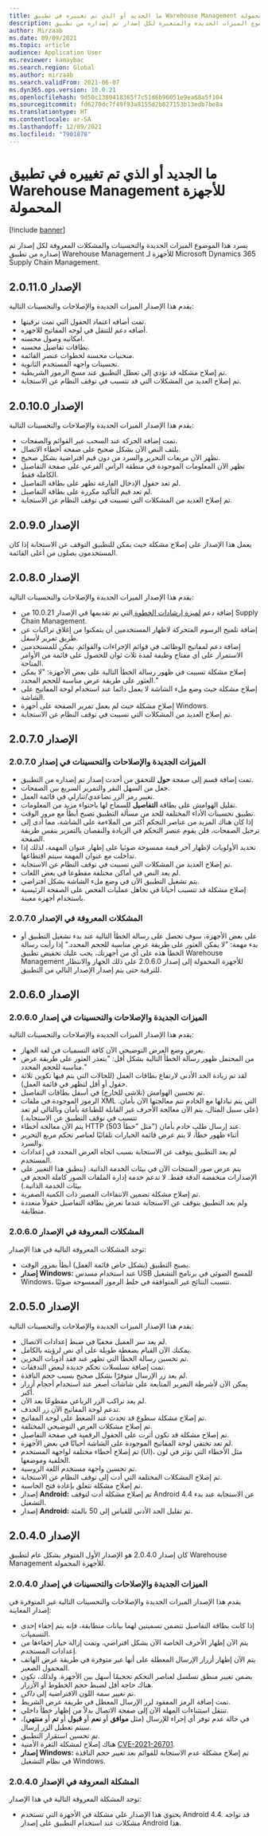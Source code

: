 ```yaml
---
title: ما الجديد أو الذي تم تغييره في تطبيق Warehouse Management للأجهزة المحمولة
description: يسرد هذا الموضوع الميزات الجديدة والمتغيرة لكل إصدار تم إصداره من تطبيق Warehouse Management للأجهزة لـ Microsoft Dynamics 365 Supply Chain Management.
author: Mirzaab
ms.date: 09/09/2021
ms.topic: article
audience: Application User
ms.reviewer: kamaybac
ms.search.region: Global
ms.author: mirzaab
ms.search.validFrom: 2021-06-07
ms.dyn365.ops.version: 10.0.21
ms.openlocfilehash: 9d50c1380418365f7c51d6b96051e9ea68a5f104
ms.sourcegitcommit: fd6270dc7f49f93a8155d2b827153b13edb7be8a
ms.translationtype: HT
ms.contentlocale: ar-SA
ms.lasthandoff: 12/09/2021
ms.locfileid: "7901878"
---
```

# <a name="whats-new-or-changed-in-the-warehouse-management-mobile-app"></a>ما الجديد أو الذي تم تغييره في تطبيق Warehouse Management للأجهزة المحمولة

[!include [banner](../includes/banner.md)]

يسرد هذا الموضوع الميزات الجديدة والتحسينات والمشكلات المعروفة لكل إصدار تم إصداره من تطبيق Warehouse Management للأجهزة لـ Microsoft Dynamics 365 Supply Chain Management.

## <a name="version-20110"></a>الإصدار 2.0.11.0

يقدم هذا الإصدار الميزات الجديدة والإصلاحات والتحسينات التالية:

- تمت أضافه اعتماد الحقول التي تمت ترقيتها.
- أضافه دعم للتنقل في لوحه المفاتيح للاجهزه.
- امكانيه وصول محسنه.
- بطاقات تفاصيل محسنه.
- منحنيات محسنة لخطوات عنصر القائمة.
- تحسينات واجهه المستخدم الثانوية.
- تم إصلاح مشكله قد تؤدي إلى تعطل التطبيق عند مسح الرموز الشريطية.
- تم إصلاح العديد من المشكلات التي قد تتسبب في توقف النظام عن الاستجابة.

## <a name="version-20100"></a>الإصدار 2.0.10.0

يقدم هذا الإصدار الميزات الجديدة والإصلاحات والتحسينات التالية:

- تمت إضافة الحركة عند السحب عبر القوائم والصفحات.
- يلتف النص الآن بشكل صحيح على صفحه أخطاء الاتصال.
- تظهر الآن مربعات التحرير والسرد من دون قيم افتراضية بشكل صحيح.
- تظهر الآن المعلومات الموجودة في منطقة الراس الفرعي على صفحة التفاصيل الكاملة فقط.
- لم تعد حقول الإدخال الفارغة تظهر على بطاقة التفاصيل.
- لم تعد قيم التأكيد مكررة على بطاقة التفاصيل.
- تم إصلاح العديد من المشكلات التي تسببت في توقف النظام عن الاستجابة.

## <a name="version-2090"></a>الإصدار 2.0.9.0

يعمل هذا الإصدار على إصلاح مشكلة حيث يمكن للتطبيق التوقف عن الاستجابة إذا كان المستخدمون يصلون من أعلى القائمة.

## <a name="version-2080"></a>الإصدار 2.0.8.0

يقدم هذا الإصدار الميزات الجديدة والإصلاحات والتحسينات التالية:

- إضافة دعم [لميزة إرشادات الخطوة ](mobile-app-titles-instructions.md) التي تم تقديمها في الإصدار 10.0.21 من Supply Chain Management.
- إضافة تلميح الرسوم المتحركة لاظهار المستخدمين أن يتمكنوا من إغلاق تراكبات عن طريق تمرير لأسفل.
- إضافة دعم لمفاتيح الوظائف في قوائم الإجراءات والقوائم. يمكن للمستخدمين الاستمرار على أي مفتاح وظيفة لمدة ثلاث ثوان للحصول على قائمة من الأوامر المتاحة.
- إصلاح مشكلة تسببت في ظهور رسالة الخطأ التالية على بعض الأجهزة: "لا يمكن العثور على طريقة عرض مناسبة للحجم المحدد."
- إصلاح مشكلة حيث وضع ملء الشاشة لا يعمل دائما عند استخدام لوحة المفاتيح على الشاشة.
- إصلاح مشكلة حيث لم يعمل تمرير الصفحة على أجهزة Windows.
- تم إصلاح العديد من المشكلات التي تسببت في توقف النظام عن الاستجابة.

## <a name="version-2070"></a>الإصدار 2.0.7.0

### <a name="new-features-fixes-and-improvements-in-version-2070"></a>الميزات الجديدة والإصلاحات والتحسينات في إصدار 2.0.7.0

- تمت إضافة قسم إلى صفحة **حول** للتحقق من أحدث إصدار تم إصداره من التطبيق.
- جعل من السهل النقر والتمرير السريع بين الصفحات.
- تغيير رمز الزر تصاعدي/تنازلي في قائمة العمل.
- تقليل الهوامش على بطاقة **التفاصيل** للسماح لها باحتواء مزيد من المعلومات.
- تطبيق تحسينات الأداء المختلفة للحد من مسألة التطبيق تصبح أبطأ مع مرور الوقت.
- إذا كان هناك المزيد من عناصر التحكم أكثر من الملاءمة على الشاشة، مما أدى إلى ترحيل الصفحات، فلن يقوم عنصر التحكم في الزيادة والنقصان بالتمرير بنفس طريقة الصفحة.
- تحديد الأولويات لإظهار آخر قيمة ممسوحة ضوئيا على إظهار عنوان المهمة، لذلك إذا تداخلت مع عنوان المهمة سيتم اقتطاعها.
- تم إصلاح العديد من المشكلات التي تسببت في توقف النظام عن الاستجابة.
- لم يعد النص في أماكن مختلفة مقطوعا في بعض اللغات.
- يتم تشغيل التطبيق الآن في وضع ملء الشاشة بشكل افتراضي.
- إصلاح مشكلة قد تتسبب أحيانا في تجاهل عمليات الفحص على الصفحة الرئيسية باستخدام أجهزة معينة.

### <a name="known-issues-in-version-2070"></a>المشكلات المعروفة في الإصدار 2.0.7.0

- على بعض الأجهزة، سوف تحصل على رسالة الخطأ التالية عند بدء تشغيل التطبيق أو بدء مهمة: "لا يمكن العثور على طريقة عرض مناسبة للحجم المحدد." إذا رأيت رسالة الخطأ هذه على أي من أجهزتك، يجب عليك تخفيض تطبيق Warehouse Management للأجهزة المحمولة إلى إصدار 2.0.6.0 على ذلك الجهاز والانتظار للترقية حتى يتم إصدار الإصدار التالي من التطبيق.

## <a name="version-2060"></a>الإصدار 2.0.6.0

### <a name="new-features-fixes-and-improvements-in-version-2060"></a>الميزات الجديدة والإصلاحات والتحسينات في إصدار 2.0.6.0

يقدم هذا الإصدار الميزات الجديدة والإصلاحات والتحسينات التالية:

- يعرض وضع العرض التوضيحي الآن كافة التسميات في لغة الجهاز.
- من المحتمل ظهور رسالة الخطأ التالية بشكل أقل: "يتعذر العثور على طريقة عرض مناسبة للحجم المحدد."
- لقد تم زيادة الحد الأدنى لارتفاع بطاقات العمل (للحالات التي يتم فيها تكوين ثلاثة حقول أو أقل لتظهر في قائمة العمل).
- تم تحسين الهوامش (تلاشي للخارج) في أسفل بطاقات التفاصيل.
- الرموز الموجودة في ملفات XML التي يتم تبادلها مع الخادم تتم معالجتها الآن بأمان. (على سبيل المثال، يتم الآن معالجة الأحرف غير القابلة للطباعة بأمان وبالتالي لم تعد تتسبب في توقف التطبيق عن الاستجابة.)
- يتم الآن معالجة أخطاء HTTP (مثل "خطأ 503") عند إرسال طلب خادم بأمان.
- أثناء ظهور خطأ، لا يتم عرض قائمة الخيارات تلقائيًا لعناصر تحكم مربع التحرير والسرد.
- لم يعد التطبيق يتوقف عن الاستجابة بسبب اتجاه العرض المحدد في إعدادات المستخدم.
- يتم عرض صور المنتجات الآن في بيئات الخدمة الذاتية. (ينطبق هذا التغيير على الإصدارات منخفضة الدقة فقط. لا تدعم خدمة إدارة الملفات الصور كاملة الحجم في بيئات الخدمة الذاتية.)
- تم إصلاح مشكلة تضمين الانتقاءات القصير ذات الكمية الصفرية.
- ولم يعد التطبيق يتوقف عن الاستجابة عندما تعرض بطاقة التفاصيل حقولاً متعددة متطابقة.

### <a name="known-issues-in-version-2060"></a>المشكلات المعروفة في الإصدار 2.0.6.0

توجد المشكلات المعروفة التالية في هذا الإصدار:

- يصبح التطبيق (بشكل خاص قائمة العمل) أبطأ بمرور الوقت.
- **إصدار Windows:** عند استخدام مسدس USB للمسح الضوئي في برنامج التشغيل Windows، تتسبب النتائج غير المتوافقة في خلط الرموز الممسوحة ضوئيًا.

## <a name="version-2050"></a>الإصدار 2.0.5.0

يقدم هذا الإصدار الميزات الجديدة والإصلاحات والتحسينات التالية:

- لم يعد سر العميل مخفيًا في ضبط إعدادات الاتصال.
- يمكنك الآن القيام بضغطة طويلة على أي نص لرؤيته بالكامل.
- تم تحسين رسالة الخطأ التي تظهر عند فقد أذونات التخزين.
- تمت إضافة تسلسلات تحكم جديدة لبعض التدفقات.
- لم يعد زر الإرسال متوفرًا بشكل صحيح بسبب حجم النافذة.
- يمكن الآن لأشرطة التمرير المتابعة على شاشات أصغر عند استخدام أحجام أزرار أكبر.
- لم يعد تراكب الزر الرباعي مقطوعًا بعد الآن.
- تدعم لوحة المفاتيح الآن زر الحذف.
- تم إصلاح مشكلة سطوع قد تحدث عند الضغط على لوحة المفاتيح.
- تم إصلاح مشكلات العرض التوضيحي المختلفة.
- تم إصلاح مشكلة قد تكون أثرت على الحقول الرقمية في صفحة التفاصيل.
- لم تعد تختفي لوحة المفاتيح الموجودة على الشاشة أحيانًا في بعض الأجهزة.
- تم إصلاح أخطاء مختلفة لواجهة المستخدم (UI)، مثل الأخطاء التي تؤثر في لون الخلفية وموضعها.
- تم تحسين واجهة مستخدم اللغة الروسية.
- تم إصلاح المشكلات المختلفة التي أدت إلى توقف النظام عن الاستجابة.
- تم إصلاح مشكلة تتعلق بإعادة فتح الحاسبة.
- إصدار **Android:** تم إصلاح مشكلة أدت لتوقف Android 4.4 عن الاستجابة عند بدء التشغيل.
- إصدار **Android:** تم تقليل الحد الأدنى للقياس إلى 50 بالمئة.

## <a name="version-2040"></a>الإصدار 2.0.4.0

كان إصدار 2.0.4.0 هو الإصدار الأول المتوفر بشكل عام لتطبيق Warehouse Management للأجهزة المحمولة.

### <a name="new-features-fixes-and-improvements-in-version-2040"></a>الميزات الجديدة والإصلاحات والتحسينات في إصدار 2.0.4.0

يقدم هذا الإصدار الميزات الجديدة والإصلاحات والتحسينات التالية غير المتوفرة في إصدار المعاينة:

- إذا كانت بطاقة التفاصيل تتضمن تسميتين لهما بيانات متطابقة، فإنه يتم إخفاء إحدى التسميات.
- يتم الآن إظهار الأحرف الخاصة الآن بشكل افتراضي، وتمت إزالة خيار إخفاءها من إعدادات المستخدم.
- يتم الآن إظهار أزرار الإرسال المعطلة على أنها غير متوفرة في طريقة عرض الهاتف المحمول الصغير.
- يضمن تغيير منطق تسلسل لعناصر التحكم تحجيمًا أسهل بين الأجهزة. ولذلك، تكون هناك حاجة أقل لضبط حجم الخطوط أو الأزرار.
- تم تغيير سمة اللون الافتراضية إلى *داكن*.
- تمت إضافة الرمز المفقود لزر الإرسال المعطل في طريقة عرض الشريط.
- تنتقل استثناءات المهلة الآن إلى صفحة الاتصال بدلاً من إظهار خطأ داخلي.
- في حالة عدم توفر أي إجراء للإرسال (مثل **موافق** أو **نعم** أو **قبول** أو **تم** أو **منتهي**)، سيتم تعطيل الزر إرسال.
- تم تحسين استقرار التطبيق.
- هناك إصلاح لمشكلة الثغرة الأمنية [CVE-2021-26701](https://msrc.microsoft.com/update-guide/vulnerability/CVE-2021-26701).
- **إصدار Windows:** تم إصلاح مشكلة عدم الاستجابة للقوائم بعد تغيير حجم النافذة في نظام التشغيل Windows.

### <a name="known-issue-in-version-2040"></a>المشكلة المعروفة في الإصدار 2.0.4.0

توجد المشكلة المعروفة التالية في هذا الإصدار:

- يحتوي هذا الإصدار على مشكلة في الأجهزة التي تستخدم Android 4.4. قد تواجه مشكلات عند استخدام التطبيق على إصدار Android هذا.
